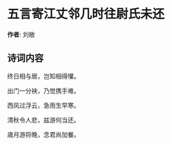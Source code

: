 # 五言寄江丈邻几时往尉氏未还

**作者**: 刘敞

## 诗词内容

终日相与居，岂知相得懽。

出门一分袂，乃觉携手难。

西风过浮云，急雨生早寒。

清秋令人悲，兹游何当还。

歳月游将晚，念君尚加餐。

